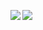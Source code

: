 <p>
  <img align="left" src="https://github-readme-stats.vercel.app/api?username=tai-hatake&count_private=true&show_icons=true&theme=algolia" />
</p>
<p>
  <img align="left" src="https://github-readme-stats.vercel.app/api/top-langs/?username=tai-hatake&theme=algolia" />
</p>
